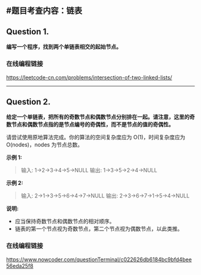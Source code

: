 #题目考查内容：链表
---
## Question 1.
**编写一个程序，找到两个单链表相交的起始节点。**
### 在线编程链接
https://leetcode-cn.com/problems/intersection-of-two-linked-lists/

---
## Question 2.
**给定一个单链表，把所有的奇数节点和偶数节点分别排在一起。请注意，这里的奇数节点和偶数节点指的是节点编号的奇偶性，而不是节点的值的奇偶性。**

请尝试使用原地算法完成。你的算法的空间复杂度应为 O(1)，时间复杂度应为 O(nodes)，nodes 为节点总数。

**示例 1:**
>输入: 1->2->3->4->5->NULL
输出: 1->3->5->2->4->NULL

**示例 2:**
>输入: 2->1->3->5->6->4->7->NULL
输出: 2->3->6->7->1->5->4->NULL

**说明:**
- 应当保持奇数节点和偶数节点的相对顺序。
- 链表的第一个节点视为奇数节点，第二个节点视为偶数节点，以此类推。
### 在线编程链接
https://www.nowcoder.com/questionTerminal/c022626db6184bc9bfd4bee56eda25f8
